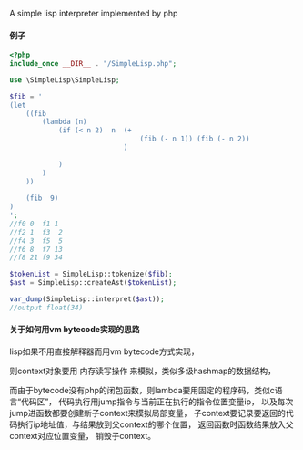 
A simple lisp interpreter implemented by php

#### 例子

```php
<?php
include_once __DIR__ . "/SimpleLisp.php";

use \SimpleLisp\SimpleLisp;

$fib = '
(let
    ((fib    
        (lambda (n)   
            (if (< n 2)  n  (+
                                (fib (- n 1)) (fib (- n 2))
                            )
            
            )
        ) 
    ))
    
    (fib  9)
)
';
//f0 0  f1 1
//f2 1  f3  2
//f4 3  f5  5
//f6 8  f7 13
//f8 21 f9 34

$tokenList = SimpleLisp::tokenize($fib);
$ast = SimpleLisp::createAst($tokenList);

var_dump(SimpleLisp::interpret($ast));
//output float(34)

```



#### 关于如何用vm bytecode实现的思路

lisp如果不用直接解释器而用vm bytecode方式实现，

则context对象要用 内存读写操作 来模拟，类似多级hashmap的数据结构，

而由于bytecode没有php的闭包函数，则lambda要用固定的程序码，类似c语言“代码区”，
代码执行用jump指令与当前正在执行的指令位置变量ip，
以及每次jump进函数都要创建新子context来模拟局部变量，
子context要记录要返回的代码执行ip地址值，与结果放到父context的哪个位置，
返回函数时函数结果放入父context对应位置变量，
销毁子context。

